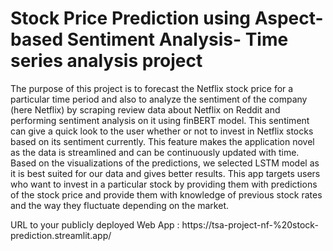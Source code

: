 # Stock Price Prediction using Aspect-based Sentiment Analysis- Time series analysis project

The purpose of this project is to  forecast the  Netflix stock price for a particular time period and also to analyze the sentiment of the company (here Netflix) by scraping review data about Netflix on Reddit and performing sentiment analysis on it using finBERT model. This sentiment can give a quick look to the user whether or not to invest in Netflix stocks based on its sentiment currently. This feature makes the application novel as the data is streamlined and can be continuously updated with time. 
Based on the visualizations of the predictions, we selected  LSTM model as it is best suited for our data and gives better results. This app targets users who want to invest in a particular stock by providing them with predictions of the stock price and 
provide them with knowledge of previous stock rates and the way they fluctuate depending on the market. 

URL to your publicly deployed Web App :
https://tsa-project-nf-%20stock-prediction.streamlit.app/
